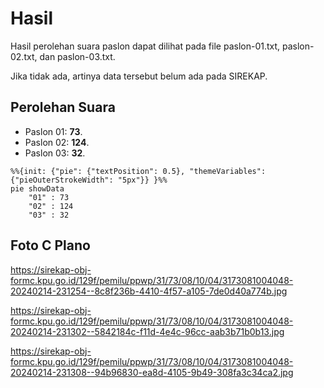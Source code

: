 # Hasil

Hasil perolehan suara paslon dapat dilihat pada file paslon-01.txt, paslon-02.txt, dan paslon-03.txt.

Jika tidak ada, artinya data tersebut belum ada pada SIREKAP.

## Perolehan Suara

 * Paslon 01: **73**.
 * Paslon 02: **124**.
 * Paslon 03: **32**.

```mermaid
%%{init: {"pie": {"textPosition": 0.5}, "themeVariables": {"pieOuterStrokeWidth": "5px"}} }%%
pie showData
    "01" : 73
    "02" : 124
    "03" : 32
```
## Foto C Plano

https://sirekap-obj-formc.kpu.go.id/129f/pemilu/ppwp/31/73/08/10/04/3173081004048-20240214-231254--8c8f236b-4410-4f57-a105-7de0d40a774b.jpg

https://sirekap-obj-formc.kpu.go.id/129f/pemilu/ppwp/31/73/08/10/04/3173081004048-20240214-231302--5842184c-f11d-4e4c-96cc-aab3b71b0b13.jpg

https://sirekap-obj-formc.kpu.go.id/129f/pemilu/ppwp/31/73/08/10/04/3173081004048-20240214-231308--94b96830-ea8d-4105-9b49-308fa3c34ca2.jpg
